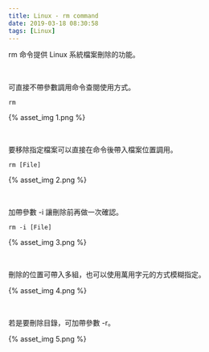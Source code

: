 ```yaml
---
title: Linux - rm command
date: 2019-03-18 08:30:58
tags: [Linux]
---
```


rm 命令提供 Linux 系統檔案刪除的功能。  

<!-- More -->

<br/>


可直接不帶參數調用命令查閱使用方式。  

    rm

{% asset_img 1.png %}

<br/>


要移除指定檔案可以直接在命令後帶入檔案位置調用。  

    rm [File]

{% asset_img 2.png %}

<br/>


加帶參數 -i 讓刪除前再做一次確認。  

    rm -i [File]

{% asset_img 3.png %}

<br/>


刪除的位置可帶入多組，也可以使用萬用字元的方式模糊指定。  

{% asset_img 4.png %}

</br>


若是要刪除目錄，可加帶參數 -r。  

{% asset_img 5.png %}
